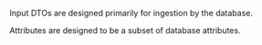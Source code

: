 Input DTOs are designed primarily for ingestion by the database.

Attributes are designed to be a subset of database attributes.